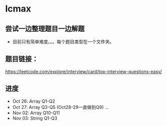 # lcmax

## 尝试一边整理题目一边解题
- 目前只有简单难度。。。每个题目类型在一个文件夹。

## 题目链接：
https://leetcode.com/explore/interview/card/top-interview-questions-easy/

## 进度
- Oct 26: Array Q1-Q2
- Oct 27: Array Q3-Q5
(Oct28-29一直做到Q9)
...
- Nov 02: Array Q10-Q11
- Nov 03: String Q1-Q3